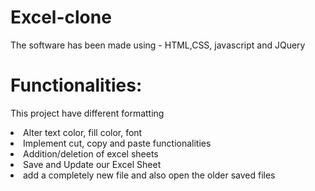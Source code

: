 # Excel-clone
The software has been made using - HTML,CSS, javascript and JQuery
 
# Functionalities:
This project have  different formatting <br>
  <li>Alter text color, fill color, font</li>
  <li>Implement cut, copy and paste functionalities</li>
  <li>Addition/deletion of excel sheets</li>
  <li>Save and Update our Excel Sheet</li>
  <li>add a completely new file and also open the older saved files  </li>
